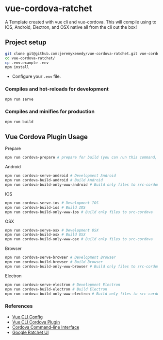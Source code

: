 # vue-cordova-ratchet
A Template created with vue cli and vue-cordova. This will compile using to IOS, Android, Electron, and OSX native all from the cli out the box!

## Project setup
```sh
git clone git@github.com:jeremykenedy/vue-cordova-ratchet.git vue-cordova-ratchet
cd vue-cordova-ratchet/
cp .env.example .env
npm install
```

* Configure your `.env` file.

### Compiles and hot-reloads for development
```sh
npm run serve
```

### Compiles and minifies for production
```sh
npm run build
```

## Vue Cordova Plugin Usage
Prepare
```sh
npm run cordova-prepare # prepare for build (you can run this command, when you checkouted your project from GIT, it's like npm install)
```
Android
```sh
npm run cordova-serve-android # Development Android
npm run cordova-build-android # Build Android
npm run cordova-build-only-www-android # Build only files to src-cordova
```
IOS
```sh
npm run cordova-serve-ios # Development IOS
npm run cordova-build-ios # Build IOS
npm run cordova-build-only-www-ios # Build only files to src-cordova
```
OSX
```sh
npm run cordova-serve-osx # Development OSX
npm run cordova-build-osx # Build OSX
npm run cordova-build-only-www-osx # Build only files to src-cordova
```
Browser
```sh
npm run cordova-serve-browser # Development Browser
npm run cordova-build-browser # Build Browser
npm run cordova-build-only-www-browser # Build only files to src-cordova
```
Electron
```sh
npm run cordova-serve-electron # Development Electron
npm run cordova-build-electron # Build Electron
npm run cordova-build-only-www-electron # Build only files to src-cordova
```

### References
* [Vue CLI Config](https://cli.vuejs.org/config/)
* [Vue CLI Cordova Plugin](https://github.com/m0dch3n/vue-cli-plugin-cordova)
* [Cordova Command-line Interface](https://cordova.apache.org/docs/en/2.9.0/guide/cli/)
* [Google Ratchet UI](http://goratchet.com/)
